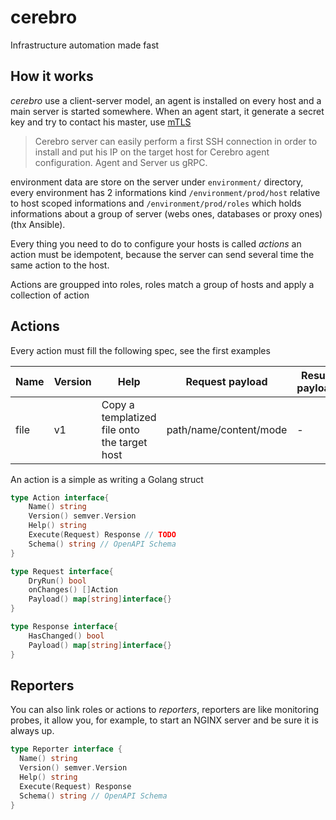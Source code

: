 # cerebro
Infrastructure automation made fast

## How it works
*cerebro* use a client-server model, an agent is installed on every host and a main server is started somewhere.
When an agent start, it generate a secret key and try to contact his master, use [mTLS](https://github.com/islishude/grpc-mtls-example/blob/master/client/main.go)

> Cerebro server can easily perform a first SSH connection in order to install and put his IP on the target host for Cerebro agent configuration.
> Agent and Server us gRPC.

environment data are store on the server under `environment/` directory, every environment has 2 informations kind `/environment/prod/host` relative to host scoped informations and `/environment/prod/roles` which holds informations about a group of server (webs ones, databases or proxy ones) (thx Ansible).

Every thing you need to do to configure your hosts is called *actions* an action must be idempotent, because the server can send several time the same action to the host.

Actions are groupped into roles, roles match a group of hosts and apply a collection of action

## Actions
Every action must fill the following spec, see the first examples

|Name|Version|Help|Request payload|Result payload|
|----|-------|----|---------------|--------------|
|file|v1|Copy a templatized file onto the target host|path/name/content/mode|-|

An action is a simple as writing a Golang struct

```go
type Action interface{
    Name() string
    Version() semver.Version
    Help() string
    Execute(Request) Response // TODO
    Schema() string // OpenAPI Schema
}

type Request interface{
    DryRun() bool
    onChanges() []Action
    Payload() map[string]interface{}
}

type Response interface{
    HasChanged() bool
    Payload() map[string]interface{}
}

```
## Reporters

You can also link roles or actions to *reporters*, reporters are like monitoring probes, it allow you, for example, to start an NGINX server and be sure it is always up.

```go
type Reporter interface {
  Name() string
  Version() semver.Version
  Help() string
  Execute(Request) Response
  Schema() string // OpenAPI Schema
}
```
